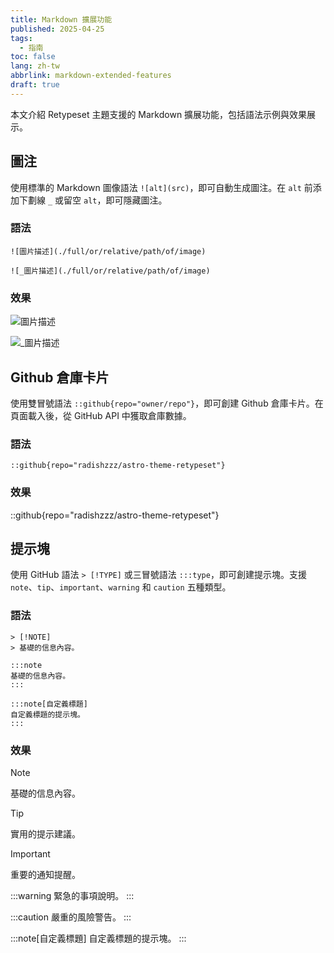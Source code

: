 ```yaml
---
title: Markdown 擴展功能
published: 2025-04-25
tags:
  - 指南
toc: false
lang: zh-tw
abbrlink: markdown-extended-features
draft: true
---
```


本文介紹 Retypeset 主題支援的 Markdown 擴展功能，包括語法示例與效果展示。

## 圖注

使用標準的 Markdown 圖像語法 `![alt](src)`，即可自動生成圖注。在 `alt` 前添加下劃線 `_` 或留空 `alt`，即可隱藏圖注。

### 語法

```
![圖片描述](./full/or/relative/path/of/image)

![_圖片描述](./full/or/relative/path/of/image)
```

### 效果

![圖片描述](https://image.radishzz.cc/image/gallery/06.webp)

![_圖片描述](https://image.radishzz.cc/image/gallery/06.webp)

## Github 倉庫卡片

使用雙冒號語法 `::github{repo="owner/repo"}`，即可創建 Github 倉庫卡片。在頁面載入後，從 GitHub API 中獲取倉庫數據。

### 語法

```
::github{repo="radishzzz/astro-theme-retypeset"}
```

### 效果

::github{repo="radishzzz/astro-theme-retypeset"}

## 提示塊

使用 GitHub 語法 `> [!TYPE]` 或三冒號語法 `:::type`，即可創建提示塊。支援 `note`、`tip`、`important`、`warning` 和 `caution` 五種類型。

### 語法

```
> [!NOTE]
> 基礎的信息內容。

:::note
基礎的信息內容。
:::

:::note[自定義標題]
自定義標題的提示塊。
:::
```

### 效果

> [!NOTE]
> 基礎的信息內容。

> [!TIP]
> 實用的提示建議。

> [!IMPORTANT]
> 重要的通知提醒。

:::warning
緊急的事項說明。
:::

:::caution
嚴重的風險警告。
:::

:::note[自定義標題]
自定義標題的提示塊。
:::
